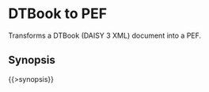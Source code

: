 <link rev="dp2:doc" href="src/main/resources/xml/xproc/dtbook-to-pef.xpl"/>
<link rel="rdf:type" href="http://www.daisy.org/ns/pipeline/userdoc"/>
<meta property="dc:title" content="DTBook to PEF"/>

# DTBook to PEF

Transforms a DTBook (DAISY 3 XML) document into a PEF.

## Synopsis

{{>synopsis}}
